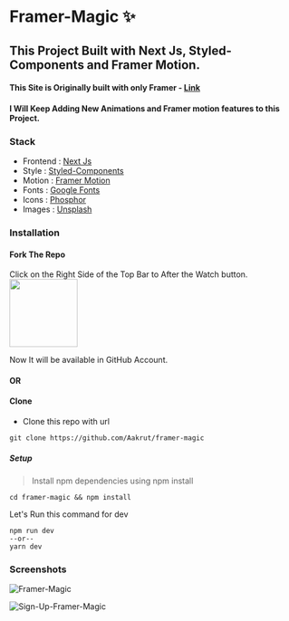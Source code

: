 # Framer-Magic ✨

## This Project Built with Next Js, Styled-Components and Framer Motion.

#### This Site is Originally built with only Framer - <a href="https://www.youtube.com/watch?v=0korQqBgJ_o" rel="noreferrer" target="_blank">Link</a>

#### I Will Keep Adding New Animations and Framer motion features to this Project.

### Stack

- Frontend : [Next Js](https://nextjs.org/)
- Style : [Styled-Components](https://styled-components.com/)
- Motion : [Framer Motion](https://www.framer.com/motion/)
- Fonts : [Google Fonts](https://fonts.google.com/)
- Icons : [Phosphor](https://phosphoricons.com/)
- Images : [Unsplash](https://unsplash.com/)


### Installation

####  Fork The Repo 

Click on the Right Side of the Top Bar to After the Watch button. <img src="https://upload.wikimedia.org/wikipedia/commons/3/38/GitHub_Fork_Button.png" width="120px" />

Now It will be available in GitHub Account.

#### OR

#### Clone

- Clone this repo with url

```shell
git clone https://github.com/Aakrut/framer-magic
```

##### Setup

> Install npm dependencies using npm install

```shell
cd framer-magic && npm install
```

Let's Run this command for dev

```shell
npm run dev
--or--
yarn dev
```

### Screenshots

![Framer-Magic](https://user-images.githubusercontent.com/67114280/200320037-af2cfb95-3c02-4986-8c23-a9a52491337b.png)

![Sign-Up-Framer-Magic](https://user-images.githubusercontent.com/67114280/200829252-9b1b874d-775d-4a54-9887-d10d3ea46b1d.png)
